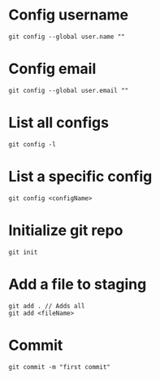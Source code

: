 # Config username
```git
git config --global user.name "" 
```
# Config email
```
git config --global user.email "" 
```
# List all configs
```
git config -l
```

# List a specific config
```
git config <configName>
```

# Initialize git repo
```
git init
```

# Add a file to staging
```
git add . // Adds all
git add <fileName>
```

# Commit
```
git commit -m "first commit"
```
